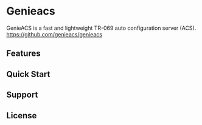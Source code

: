 # Genieacs
GenieACS is a fast and lightweight TR-069 auto configuration server (ACS). 
https://github.com/genieacs/genieacs

## Features

## Quick Start

## Support

## License

